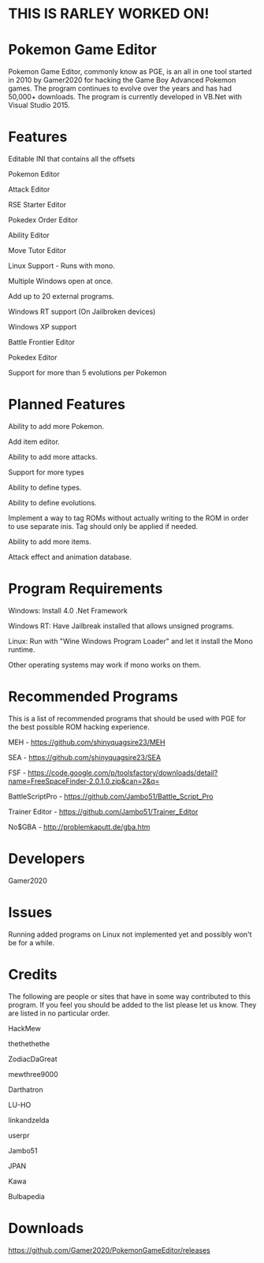 THIS IS RARLEY WORKED ON!
=====================================

Pokemon Game Editor
=================
Pokemon Game Editor, commonly know as PGE, is an all in one tool started in 2010 by Gamer2020 for hacking the Game Boy Advanced Pokemon games. The program continues to evolve over the years and has had 50,000+ downloads. The program is currently developed in VB.Net with Visual Studio 2015.

Features
=================
Editable INI that contains all the offsets

Pokemon Editor

Attack Editor

RSE Starter Editor

Pokedex Order Editor

Ability Editor

Move Tutor Editor

Linux Support - Runs with mono.

Multiple Windows open at once.

Add up to 20 external programs.

Windows RT support (On Jailbroken devices)

Windows XP support

Battle Frontier Editor

Pokedex Editor

Support for more than 5 evolutions per Pokemon

Planned Features
=================

Ability to add more Pokemon.

Add item editor.

Ability to add more attacks.

Support for more types

Ability to define types.

Ability to define evolutions.

Implement a way to tag ROMs without actually writing to the ROM in order to use separate inis. Tag should only be applied if needed.

Ability to add more items.

Attack effect and animation database.

Program Requirements
====================

Windows: Install 4.0 .Net Framework

Windows RT: Have Jailbreak installed that allows unsigned programs.

Linux: Run with "Wine Windows Program Loader" and let it install the Mono runtime.

Other operating systems may work if mono works on them.

Recommended Programs
====================

This is a list of recommended programs that should be used with PGE for the best possible ROM hacking experience.

MEH - https://github.com/shinyquagsire23/MEH

SEA - https://github.com/shinyquagsire23/SEA

FSF - https://code.google.com/p/toolsfactory/downloads/detail?name=FreeSpaceFinder-2.0.1.0.zip&can=2&q=

BattleScriptPro - https://github.com/Jambo51/Battle_Script_Pro

Trainer Editor - https://github.com/Jambo51/Trainer_Editor

No$GBA - http://problemkaputt.de/gba.htm

Developers
=================
Gamer2020

Issues
=================
Running added programs on Linux not implemented yet and possibly won't be for a while.

Credits
=================

The following are people or sites that have in some way contributed to this program. If you feel you should be added to the list please let us know. They are listed in no particular order.

HackMew

thethethethe

ZodiacDaGreat

mewthree9000

Darthatron

LU-HO

linkandzelda

userpr

Jambo51

JPAN

Kawa

Bulbapedia

Downloads
================================
https://github.com/Gamer2020/PokemonGameEditor/releases
